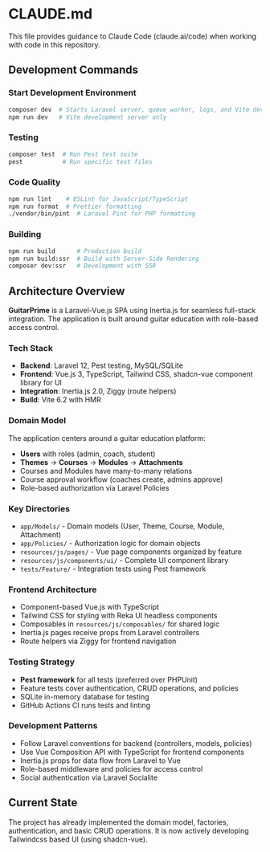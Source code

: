 # CLAUDE.md

This file provides guidance to Claude Code (claude.ai/code) when working with code in this repository.

## Development Commands

### Start Development Environment
```bash
composer dev  # Starts Laravel server, queue worker, logs, and Vite dev server
npm run dev   # Vite development server only
```

### Testing
```bash
composer test  # Run Pest test suite
pest           # Run specific test files
```

### Code Quality
```bash
npm run lint    # ESLint for JavaScript/TypeScript
npm run format  # Prettier formatting
./vendor/bin/pint  # Laravel Pint for PHP formatting
```

### Building
```bash
npm run build      # Production build
npm run build:ssr  # Build with Server-Side Rendering
composer dev:ssr   # Development with SSR
```

## Architecture Overview

**GuitarPrime** is a Laravel-Vue.js SPA using Inertia.js for seamless full-stack integration. The application is built around guitar education with role-based access control.

### Tech Stack
- **Backend**: Laravel 12, Pest testing, MySQL/SQLite
- **Frontend**: Vue.js 3, TypeScript, Tailwind CSS, shadcn-vue component library for UI
- **Integration**: Inertia.js 2.0, Ziggy (route helpers)
- **Build**: Vite 6.2 with HMR

### Domain Model
The application centers around a guitar education platform:
- **Users** with roles (admin, coach, student) 
- **Themes** → **Courses** → **Modules** → **Attachments**
- Courses and Modules have many-to-many relations
- Course approval workflow (coaches create, admins approve)
- Role-based authorization via Laravel Policies

### Key Directories
- `app/Models/` - Domain models (User, Theme, Course, Module, Attachment)
- `app/Policies/` - Authorization logic for domain objects
- `resources/js/pages/` - Vue page components organized by feature
- `resources/js/components/ui/` - Complete UI component library
- `tests/Feature/` - Integration tests using Pest framework

### Frontend Architecture
- Component-based Vue.js with TypeScript
- Tailwind CSS for styling with Reka UI headless components
- Composables in `resources/js/composables/` for shared logic
- Inertia.js pages receive props from Laravel controllers
- Route helpers via Ziggy for frontend navigation

### Testing Strategy
- **Pest framework** for all tests (preferred over PHPUnit)
- Feature tests cover authentication, CRUD operations, and policies
- SQLite in-memory database for testing
- GitHub Actions CI runs tests and linting

### Development Patterns
- Follow Laravel conventions for backend (controllers, models, policies)
- Use Vue Composition API with TypeScript for frontend components
- Inertia.js props for data flow from Laravel to Vue
- Role-based middleware and policies for access control
- Social authentication via Laravel Socialite

## Current State

The project has already implemented the domain model, factories, authentication, and basic CRUD operations. It is now actively developing Tailwindcss based UI (using shadcn-vue).
